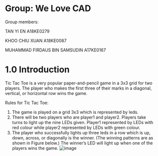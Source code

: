 # Group: We Love CAD
Group members: 

TAN YI EN A18KE0279

KHOO CHIU XUAN A18KE0087

MUHAMMAD FIRDAUS BIN SAMSUDIN A17KE0167

# 1.0 Introduction
Tic Tac Toe is a very popular paper-and-pencil game in a 3x3 grid for two players. The player who makes the first three of their marks in a diagonal, vertical, or horizontal row wins the game.

Rules for Tic Tac Toe:
1. The game is played on a grid 3x3 which is represented by leds.
2. There will be two players who are player1 and player2. Players take turns to light up the nine LEDs given. Player1 represented by LEDs with red colour while player2 represented    by LEDs with green colour.
3. The player who successfully lights up three leds in a row which is up, down, across, or diagonally is the winner. (The winning patterns are as shown in Figure below.) The winner’s LED will light up when one of the players wins      the game.
![image](https://user-images.githubusercontent.com/87267229/125195445-3e162380-e288-11eb-8583-3c520cadbbaa.png)
